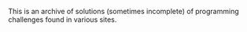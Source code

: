 This is an archive of solutions (sometimes incomplete) of programming challenges found in various sites.
